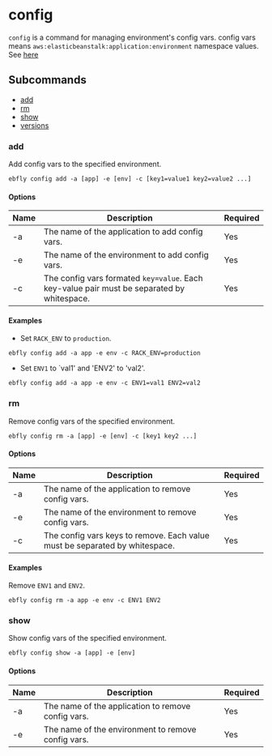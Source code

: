 # config

`config` is a command for managing environment's config vars.
config vars means `aws:elasticbeanstalk:application:environment` namespace values. See [here](http://docs.aws.amazon.com/elasticbeanstalk/latest/dg/command-options.html)

## Subcommands

- [add](#add)
- [rm](#rm)
- [show](#show)
- [versions](#versions)

<a name="add"></a>
### add

Add config vars to the specified environment.

```
ebfly config add -a [app] -e [env] -c [key1=value1 key2=value2 ...]
```

#### Options

| Name | Description                                                                                | Required |
| ---- | ------------------------------------------------------------------------------------------ | -------- |
| -a   | The name of the application to add config vars.                                            | Yes      |
| -e   | The name of the environment to add config vars.                                            | Yes      |
| -c   | The config vars formated `key=value`. Each key-value pair must be separated by whitespace. | Yes      |

#### Examples

- Set `RACK_ENV` to `production`.

```
ebfly config add -a app -e env -c RACK_ENV=production
```

- Set `ENV1` to `val1' and 'ENV2' to 'val2'.

```
ebfly config add -a app -e env -c ENV1=val1 ENV2=val2
```

<a name="rm"></a>
### rm

Remove config vars of the specified environment.

```
ebfly config rm -a [app] -e [env] -c [key1 key2 ...]
```

#### Options

| Name | Description                                                                 | Required |
| ---- | --------------------------------------------------------------------------- | -------- |
| -a   | The name of the application to remove config vars.                          | Yes      |
| -e   | The name of the environment to remove config vars.                          | Yes      |
| -c   | The config vars keys to remove. Each value must be separated by whitespace. | Yes      |

#### Examples

Remove `ENV1` and `ENV2`.

```
ebfly config rm -a app -e env -c ENV1 ENV2
```

<a name="show"></a>
### show

Show config vars of the specified environment.

```
ebfly config show -a [app] -e [env]
```

#### Options

| Name | Description                                                                 | Required |
| ---- | --------------------------------------------------------------------------- | -------- |
| -a   | The name of the application to remove config vars.                          | Yes      |
| -e   | The name of the environment to remove config vars.                          | Yes      |
